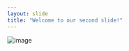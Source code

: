 ```yaml
---
layout: slide
title: "Welcome to our second slide!"
---
```

![image](https://user-images.githubusercontent.com/111460633/185234378-bae23061-c7fd-472d-9fe6-67a9e576371d.png)

